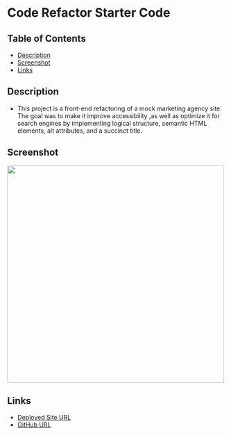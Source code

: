 # Code Refactor Starter Code

 ## Table of Contents
  * [Description](#description)
  * [Screenshot](#screenshot)
  * [Links](#links)


## Description
  * This project is a front-end refactoring of a mock marketing agency site. The goal was to make it improve accessibility ,as well as optimize it for search engines by implementing logical structure, semantic HTML elements, alt attributes, and a succinct title.

## Screenshot
<img src="./assets/images/Horiseon-screenshot.png" width="500">

## Links
* [Deployed Site URL](https://ronan-codes.github.io/refactor-horiseon/)
* [GitHub URL](https://github.com/Ronan-Codes/refactor-horiseon)
